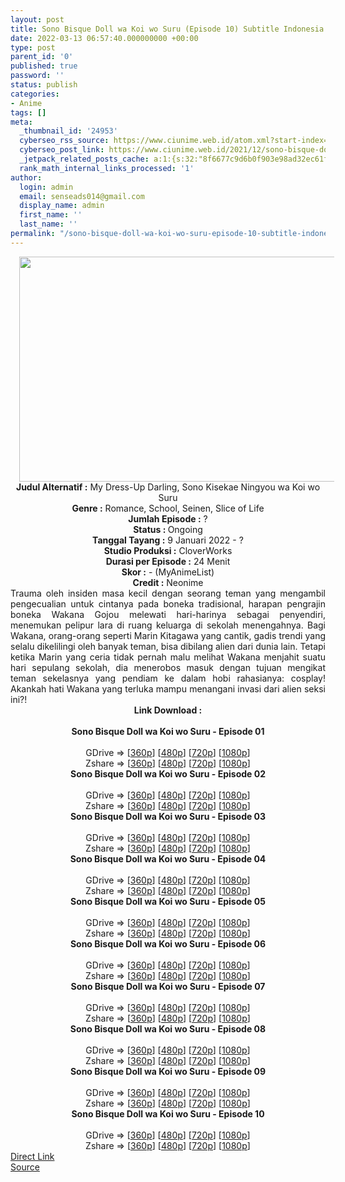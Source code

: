 ```yaml
---
layout: post
title: Sono Bisque Doll wa Koi wo Suru (Episode 10) Subtitle Indonesia
date: 2022-03-13 06:57:40.000000000 +00:00
type: post
parent_id: '0'
published: true
password: ''
status: publish
categories:
- Anime
tags: []
meta:
  _thumbnail_id: '24953'
  cyberseo_rss_source: https://www.ciunime.web.id/atom.xml?start-index=1
  cyberseo_post_link: https://www.ciunime.web.id/2021/12/sono-bisque-doll-wa-koi-wo-suru.html
  _jetpack_related_posts_cache: a:1:{s:32:"8f6677c9d6b0f903e98ad32ec61f8deb";a:2:{s:7:"expires";i:1657551033;s:7:"payload";a:3:{i:0;a:1:{s:2:"id";i:25107;}i:1;a:1:{s:2:"id";i:25050;}i:2;a:1:{s:2:"id";i:25184;}}}}
  rank_math_internal_links_processed: '1'
author:
  login: admin
  email: senseads014@gmail.com
  display_name: admin
  first_name: ''
  last_name: ''
permalink: "/sono-bisque-doll-wa-koi-wo-suru-episode-10-subtitle-indonesia/"
---
```

<div class="separator" style="clear: both; text-align: center;"><a href="https://blogger.googleusercontent.com/img/a/AVvXsEhmCkuNynpqOGlggYCnkObxjZauLAr4zi0LTXBzJ8NPepDu5iuqPKFqR1tRb864C-k4rNI_fWC-Ac4IkefkO12tNgij426akDctrRH1yLyv8yHhvJFpE8YwP9ADyEqs6ZBP-EFyW4SXma77vS1f2zlICLxcYJaXAvXtQzEq6Oq6PX3U2P67FB1G7XTN=s1280" style="margin-left: 1em; margin-right: 1em;"><img border="0" data-original-height="720" data-original-width="1280" height="360" src="{{ site.baseurl }}/assets/2022/03/AVvXsEhmCkuNynpqOGlggYCnkObxjZauLAr4zi0LTXBzJ8NPepDu5iuqPKFqR1tRb864C-k4rNI_fWC-Ac4IkefkO12tNgij426akDctrRH1yLyv8yHhvJFpE8YwP9ADyEqs6ZBP-EFyW4SXma77vS1f2zlICLxcYJaXAvXtQzEq6Oq6PX3U2P67FB1G7XTN=w640-h360" width="640" /></a></div>
<div class="separator" style="clear: both; text-align: center;"></div>
<div style="text-align: center;"><b>Judul</b><b><b> Alternatif</b> :</b> My Dress-Up Darling, Sono Kisekae Ningyou wa Koi wo Suru</div>
<div style="text-align: center;"><b><b>Genre :</b></b> Romance, School, Seinen, Slice of Life</div>
<div style="text-align: center;"><b>Jumlah Episode :</b> ?<br /><b>Status :&nbsp;</b>Ongoing<br /><b>Tanggal Tayang :</b> 9 Januari 2022 - ?<br /><b>Studio Produksi :</b>&nbsp;CloverWorks<br /><b>Durasi per Episode :</b> 24 Menit</div>
<div style="text-align: center;"><b>Skor :</b> - (MyAnimeList)</div>
<div style="text-align: center;"><b>Credit :</b>&nbsp;Neonime</div>
<div style="text-align: center;"></div>
<div style="text-align: justify;">Trauma oleh insiden masa kecil dengan seorang teman yang mengambil pengecualian untuk cintanya pada boneka tradisional, harapan pengrajin boneka Wakana Gojou melewati hari-harinya sebagai penyendiri, menemukan pelipur lara di ruang keluarga di sekolah menengahnya. Bagi Wakana, orang-orang seperti Marin Kitagawa yang cantik, gadis trendi yang selalu dikelilingi oleh banyak teman, bisa dibilang alien dari dunia lain. Tetapi ketika Marin yang ceria tidak pernah malu melihat Wakana menjahit suatu hari sepulang sekolah, dia menerobos masuk dengan tujuan mengikat teman sekelasnya yang pendiam ke dalam hobi rahasianya: cosplay! Akankah hati Wakana yang terluka mampu menangani invasi dari alien seksi ini?!</div>
<div style="text-align: justify;"></div>
<div style="text-align: justify;"></div>
<div style="text-align: center;">
<div style="text-align: center;">
<div style="text-align: left;">
<div style="text-align: center;"><b>Link Download :</b></div>
<div style="text-align: center;"><b><br /></b></div>
<div style="text-align: center;"><span style="text-align: left;"><b>Sono Bisque Doll wa Koi wo Suru&nbsp;</b></span><b>- Episode 01</b></div>
<div style="text-align: center;"><b><br /></b></div>
<div style="text-align: center;">GDrive =&gt; [<a href="https://acefile.co/f/64757653/sbdwk-1-360p-samehadaku-care-mp4" target="_blank" rel="noopener">360p</a>] [<a href="https://acefile.co/f/64757659/sbdwk-1-480p-samehadaku-care-mp4" target="_blank" rel="noopener">480p</a>] [<a href="https://acefile.co/f/64758162/sbdwk-1-mp4hd-samehadaku-care-mp4" target="_blank" rel="noopener">720p</a>] [<a href="https://acefile.co/f/64758458/sbdwk-1-fullhd-samehadaku-care-mp4" target="_blank" rel="noopener">1080p</a>]</div>
<div style="text-align: center;">Zshare =&gt; [<a href="https://www48.zippyshare.com/v/fvo9SomB/file.html" target="_blank" rel="noopener">360p</a>] [<a href="https://www48.zippyshare.com/v/l1bYbXo1/file.html" target="_blank" rel="noopener">480p</a>] [<a href="https://www48.zippyshare.com/v/FrrIAWDH/file.html" target="_blank" rel="noopener">720p</a>] [<a href="https://www23.zippyshare.com/v/nHUr7T2v/file.html" target="_blank" rel="noopener">1080p</a>]</div>
<div style="text-align: center;"></div>
<div style="text-align: center;">
<div><span style="text-align: left;"><b>Sono Bisque Doll wa Koi wo Suru&nbsp;</b></span><b>- Episode 02</b></div>
<div><b><br /></b></div>
<div>GDrive =&gt; [<a href="https://www.mp4upload.com/zxz9q5ynbn46" target="_blank" rel="noopener">360p</a>] [<a href="https://acefile.co/f/65386745/neonime_sbdwk-2-480p-zip" target="_blank" rel="noopener">480p</a>] [<a href="https://acefile.co/f/65387078/neonime_sbdwk-2-720p-zip" target="_blank" rel="noopener">720p</a>] [<a href="https://acefile.co/f/65387498/neonime_sbdwk-2-1080p-zip" target="_blank" rel="noopener">1080p</a>]</div>
<div>Zshare =&gt; [<a href="https://www39.zippyshare.com/v/746tiqNg/file.html" target="_blank" rel="noopener">360p</a>] [<a href="https://www75.zippyshare.com/v/hAoedlai/file.html" target="_blank" rel="noopener">480p</a>] [<a href="https://www24.zippyshare.com/v/9EPL0cb6/file.html" target="_blank" rel="noopener">720p</a>] [<a href="https://www11.zippyshare.com/v/wooXQ6Dn/file.html" target="_blank" rel="noopener">1080p</a>]</div>
<div></div>
<div>
<div><span style="text-align: left;"><b>Sono Bisque Doll wa Koi wo Suru&nbsp;</b></span><b>- Episode 03</b></div>
<div><b><br /></b></div>
<div>GDrive =&gt; [<a href="https://acefile.co/f/66002844/sbdwk-3-360p-samehadaku-care-mp4" target="_blank" rel="noopener">360p</a>] [<a href="https://acefile.co/f/66003604/neonime_sbdwk-3-480p-zip" target="_blank" rel="noopener">480p</a>] [<a href="https://acefile.co/f/66003856/neonime_sbdwk-3-720p-zip" target="_blank" rel="noopener">720p</a>] [<a href="https://acefile.co/f/66004217/neonime_sbdwk-3-1080p-zip" target="_blank" rel="noopener">1080p</a>]</div>
<div>Zshare =&gt; [<a href="https://www67.zippyshare.com/v/8iVxrXZs/file.html" target="_blank" rel="noopener">360p</a>] [<a href="https://www63.zippyshare.com/v/eJlcdFwT/file.html" target="_blank" rel="noopener">480p</a>] [<a href="https://www120.zippyshare.com/v/n9IpmFrs/file.html" target="_blank" rel="noopener">720p</a>] [<a href="https://www74.zippyshare.com/v/LwLvRJGt/file.html" target="_blank" rel="noopener">1080p</a>]</div>
</div>
<div></div>
<div>
<div><span style="text-align: left;"><b>Sono Bisque Doll wa Koi wo Suru&nbsp;</b></span><b>- Episode 04</b></div>
<div><b><br /></b></div>
<div>GDrive =&gt; [<a href="https://acefile.co/f/66602231/sbdwk-4-360p-samehadaku-care-mp4" target="_blank" rel="noopener">360p</a>] [<a href="https://acefile.co/f/66603251/neonime_sbdwk-4-480p-zip" target="_blank" rel="noopener">480p</a>] [<a href="https://acefile.co/f/66603500/neonime_sbdwk-4-720p-zip" target="_blank" rel="noopener">720p</a>] [<a href="https://acefile.co/f/66603763/neonime_sbdwk-4-1080p-zip" target="_blank" rel="noopener">1080p</a>]</div>
<div>Zshare =&gt; [<a href="https://www48.zippyshare.com/v/RWXUw5xP/file.html" target="_blank" rel="noopener">360p</a>] [<a href="https://www9.zippyshare.com/v/UPNXlRuM/file.html" target="_blank" rel="noopener">480p</a>] [<a href="https://www37.zippyshare.com/v/bEPwM2W1/file.html" target="_blank" rel="noopener">720p</a>] [<a href="https://www62.zippyshare.com/v/WkmDfP0Z/file.html" target="_blank" rel="noopener">1080p</a>]</div>
</div>
<div></div>
<div>
<div><span style="text-align: left;"><b>Sono Bisque Doll wa Koi wo Suru&nbsp;</b></span><b>- Episode 05</b></div>
<div><b><br /></b></div>
<div>GDrive =&gt; [<a href="http://www.solidfiles.com/v/pdnjmqQPzM3MG" target="_blank" rel="noopener">360p</a>] [<a href="https://acefile.co/f/67201048/neonime_sbdwk-5-480p-zip" target="_blank" rel="noopener">480p</a>] [<a href="https://acefile.co/f/67201306/neonime_sbdwk-5-720p-zip" target="_blank" rel="noopener">720p</a>] [<a href="https://acefile.co/f/67201691/neonime_sbdwk-5-1080p-zip" target="_blank" rel="noopener">1080p</a>]</div>
<div>Zshare =&gt; [<a href="https://www27.zippyshare.com/v/NXlHG0jo/file.html" target="_blank" rel="noopener">360p</a>] [<a href="https://www23.zippyshare.com/v/B4sXyLWz/file.html" target="_blank" rel="noopener">480p</a>] [<a href="https://www29.zippyshare.com/v/YCu2KYKR/file.html" target="_blank" rel="noopener">720p</a>] [<a href="https://www95.zippyshare.com/v/WzJZ5SjY/file.html" target="_blank" rel="noopener">1080p</a>]</div>
</div>
<div></div>
<div>
<div><span style="text-align: left;"><b>Sono Bisque Doll wa Koi wo Suru&nbsp;</b></span><b>- Episode 06</b></div>
<div><b><br /></b></div>
<div>GDrive =&gt; [<a href="https://www.mp4upload.com/7sxpl70kc32k" target="_blank" rel="noopener">360p</a>] [<a href="https://acefile.co/f/67803914/neonime_bisque-doll-06-480p-zip" target="_blank" rel="noopener">480p</a>] [<a href="https://acefile.co/f/67804089/neonime_bisque-doll-06-720p-zip" target="_blank" rel="noopener">720p</a>] [<a href="https://acefile.co/f/67804280/neonime_bisque-doll-06-1080p-zip" target="_blank" rel="noopener">1080p</a>]</div>
<div>Zshare =&gt; [<a href="https://www28.zippyshare.com/v/K0WKwgMB/file.html" target="_blank" rel="noopener">360p</a>] [<a href="https://www82.zippyshare.com/v/6zS5zx5T/file.html" target="_blank" rel="noopener">480p</a>] [<a href="https://www63.zippyshare.com/v/tX4i5JjS/file.html" target="_blank" rel="noopener">720p</a>] [<a href="https://www68.zippyshare.com/v/4N5V08eJ/file.html" target="_blank" rel="noopener">1080p</a>]</div>
</div>
<div></div>
<div>
<div><span style="text-align: left;"><b>Sono Bisque Doll wa Koi wo Suru&nbsp;</b></span><b>- Episode 07</b></div>
<div><b><br /></b></div>
<div>GDrive =&gt; [<a href="http://www.solidfiles.com/v/5dxVmD7wRXkpv" target="_blank" rel="noopener">360p</a>] [<a href="https://acefile.co/f/68437166/neonime_bisque-doll-07-480p-zip" target="_blank" rel="noopener">480p</a>] [<a href="https://acefile.co/f/68437346/neonime_bisque-doll-07-720p-zip" target="_blank" rel="noopener">720p</a>] [<a href="https://acefile.co/f/68437549/neonime_bisque-doll-07-1080p-zip" target="_blank" rel="noopener">1080p</a>]</div>
<div>Zshare =&gt; [<a href="https://www105.zippyshare.com/v/tzDJpjnH/file.html" target="_blank" rel="noopener">360p</a>] [<a href="https://www51.zippyshare.com/v/B6AS7Hrg/file.html" target="_blank" rel="noopener">480p</a>] [<a href="https://www115.zippyshare.com/v/a7fqXiAe/file.html" target="_blank" rel="noopener">720p</a>] [<a href="https://www113.zippyshare.com/v/qNc5QqRC/file.html" target="_blank" rel="noopener">1080p</a>]</div>
</div>
<div></div>
<div>
<div><span style="text-align: left;"><b>Sono Bisque Doll wa Koi wo Suru&nbsp;</b></span><b>- Episode 08</b></div>
<div><b><br /></b></div>
<div>GDrive =&gt; [<a href="https://acefile.co/f/68971660/sbdwk-8-360p-samehadaku-care-mp4" target="_blank" rel="noopener">360p</a>] [<a href="https://acefile.co/f/68982713/neonime_sbdwk-8-480p-zip" target="_blank" rel="noopener">480p</a>] [<a href="https://acefile.co/f/68982994/neonime_sbdwk-8-720p-zip" target="_blank" rel="noopener">720p</a>] [<a href="https://acefile.co/f/68983236/neonime_sbdwk-8-1080p-zip" target="_blank" rel="noopener">1080p</a>]</div>
<div>Zshare =&gt; [<a href="https://www26.zippyshare.com/v/hqFUD5uJ/file.html" target="_blank" rel="noopener">360p</a>] [<a href="https://www84.zippyshare.com/v/jWa0tzdi/file.html" target="_blank" rel="noopener">480p</a>] [<a href="https://www73.zippyshare.com/v/NU2wbWTq/file.html" target="_blank" rel="noopener">720p</a>] [<a href="https://www70.zippyshare.com/v/4zfjqcby/file.html" target="_blank" rel="noopener">1080p</a>]</div>
</div>
<div></div>
<div>
<div><span style="text-align: left;"><b>Sono Bisque Doll wa Koi wo Suru&nbsp;</b></span><b>- Episode 09</b></div>
<div><b><br /></b></div>
<div>GDrive =&gt; [<a href="https://acefile.co/f/69506143/sbdwk-9-360p-samehadaku-care-mp4" target="_blank" rel="noopener">360p</a>] [<a href="https://acefile.co/f/69506147/sbdwk-9-480p-samehadaku-care-mp4" target="_blank" rel="noopener">480p</a>] [<a href="https://acefile.co/f/69506154/sbdwk-9-mp4hd-samehadaku-care-mp4" target="_blank" rel="noopener">720p</a>] [<a href="https://acefile.co/f/69506949/sbdwk-9-fullhd-samehadaku-care-mp4" target="_blank" rel="noopener">1080p</a>]</div>
<div>Zshare =&gt; [<a href="https://www76.zippyshare.com/v/xB5D8TNJ/file.html" target="_blank" rel="noopener">360p</a>] [<a href="https://www76.zippyshare.com/v/6qXNGYnq/file.html" target="_blank" rel="noopener">480p</a>] [<a href="https://www76.zippyshare.com/v/8UGAIBcT/file.html" target="_blank" rel="noopener">720p</a>] [<a href="https://www101.zippyshare.com/v/gQOP8Cdl/file.html" target="_blank" rel="noopener">1080p</a>]</div>
</div>
<div></div>
<div>
<div><span style="text-align: left;"><b>Sono Bisque Doll wa Koi wo Suru&nbsp;</b></span><b>- Episode 10</b></div>
<div><b><br /></b></div>
<div>GDrive =&gt; [<a href="https://acefile.co/f/70029974/sbdwk-10-360p-samehadaku-care-mp4" target="_blank" rel="noopener">360p</a>] [<a href="https://acefile.co/f/70029985/sbdwk-10-480p-samehadaku-care-mp4" target="_blank" rel="noopener">480p</a>] [<a href="https://acefile.co/f/70029991/sbdwk-10-mp4hd-samehadaku-care-mp4" target="_blank" rel="noopener">720p</a>] [<a href="https://acefile.co/f/70030707/sbdwk-10-fullhd-samehadaku-care-mp4" target="_blank" rel="noopener">1080p</a>]</div>
<div>Zshare =&gt; [<a href="https://www2.zippyshare.com/v/4enuVR2N/file.html" target="_blank" rel="noopener">360p</a>] [<a href="https://www2.zippyshare.com/v/3VRxtJ1R/file.html" target="_blank" rel="noopener">480p</a>] [<a href="https://www2.zippyshare.com/v/WqDjUDdg/file.html" target="_blank" rel="noopener">720p</a>] [<a href="https://www89.zippyshare.com/v/Ua4ZPbbZ/file.html" target="_blank" rel="noopener">1080p</a>]</div>
</div>
</div>
</div>
</div>
</div>
<link rel="stylesheet" href="https://cdnjs.cloudflare.com/ajax/libs/font-awesome/4.7.0/css/font-awesome.min.css" />
<div class="divbtn"> <a href="https://handymansurrender.com/fihup8buzv?key=94550f7ce39444073321dde3b8782f97" class="btn"><i class="fa fa-download"></i> Direct Link</a> <br /><a href="https://www.ciunime.web.id/2021/12/sono-bisque-doll-wa-koi-wo-suru.html">Source</a> </div>
